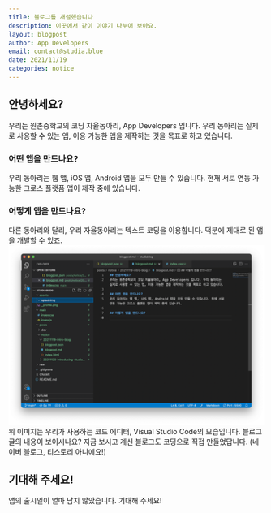 ```yaml
---
title: 블로그를 개설했습니다
description: 이곳에서 같이 이야기 나누어 보아요.
layout: blogpost
author: App Developers
email: contact@studia.blue
date: 2021/11/19
categories: notice
---
```


## 안녕하세요?
우리는 원촌중학교의 코딩 자율동아리, App Developers 입니다. 우리 동아리는 실제로 사용할 수 있는 앱, 이용 가능한 앱을 제작하는 것을 목표로 하고 있습니다.

### 어떤 앱을 만드나요?
우리 동아리는 웹 앱, iOS 앱, Android 앱을 모두 만들 수 있습니다. 현재 서로 연동 가능한 크로스 플랫폼 앱이 제작 중에 있습니다.

### 어떻게 앱을 만드나요?
다른 동아리와 달리, 우리 자율동아리는 텍스트 코딩을 이용합니다. 덕분에 제대로 된 앱을 개발할 수 있죠.
!["Visual Studio Code"](/assets/img/vscode.png)
위 이미지는 우리가 사용하는 코드 에디터, Visual Studio Code의 모습입니다. 블로그 글의 내용이 보이시나요? 지금 보시고 계신 블로그도 코딩으로 직접 만들었답니다. (네이버 블로그, 티스토리 아니에요!)

## 기대해 주세요!
앱의 출시일이 얼마 남지 않았습니다. 기대해 주세요!